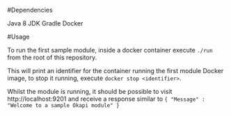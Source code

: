 
#Dependencies

Java 8 JDK
Gradle
Docker

#Usage

To run the first sample module, inside a docker container execute `./run` from the root of this repository.

This will print an identifier for the container running the first module Docker image, to stop it running, execute `docker stop <identifier>`.

Whilst the module is running, it should be possible to visit http://localhost:9201 and receive a response similar to `{ "Message" : "Welcome to a sample Okapi module" }`
